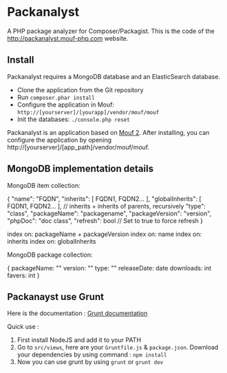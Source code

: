 Packanalyst
===========

A PHP package analyzer for Composer/Packagist.
This is the code of the http://packanalyst.mouf-php.com website.

Install
-------

Packanalyst requires a MongoDB database and an ElasticSearch database.

- Clone the application from the Git repository
- Run `composer.phar install`
- Configure the application in Mouf: `http://[yourserver]/[yourapp]/vendor/mouf/mouf`
- Init the databases: `./console.php reset`

Packanalyst is an application based on [Mouf 2](http://mouf-php.com). After installing, you can
configure the application by opening http://[yourserver]/[app_path]/vendor/mouf/mouf.

MongoDB implementation details
------------------------------

MongoDB item collection:

{
	"name": "FQDN",
	"inherits": [ FQDN1, FQDN2... ],
	"globalInherits": [ FQDN1, FQDN2... ], // inherits + inherits of parents, recursively
	"type": "class",
	"packageName": "packagename",
	"packageVersion": "version",
	"phpDoc": "doc class",
	"refresh": bool // Set to true to force refresh
}

index on: packageName + packageVersion
index on: name
index on: inherits
index on: globalInherits

MongoDB package collection:

{
	packageName: ""
	version: ""
	type: ""
	releaseDate: date
	downloads: int
	favers: int
}

Packanayst use Grunt
-------------------------
Here is the documentation : [Grunt documentation](http://gruntjs.com/)

Quick use :
1. First install NodeJS and add it to your PATH
2. Go to `src/views`, here are your `Gruntfile.js` & `package.json`. Download your dependencies by using command : `npm install`
3. Now you can use grunt by using `grunt` or `grunt dev`
